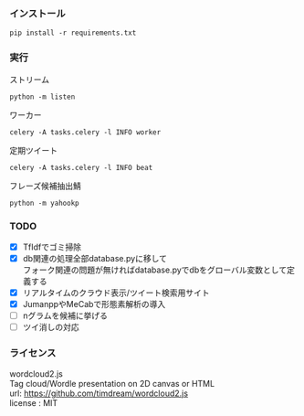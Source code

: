### インストール
```
pip install -r requirements.txt
```

### 実行
ストリーム
```
python -m listen
```
ワーカー
```
celery -A tasks.celery -l INFO worker
```
定期ツイート
```
celery -A tasks.celery -l INFO beat
```
フレーズ候補抽出鯖
```
python -m yahookp
```

### TODO

- [x] TfIdfでゴミ掃除
- [x] db関連の処理全部database.pyに移して  
フォーク関連の問題が無ければdatabase.pyでdbをグローバル変数として定義する
- [x] リアルタイムのクラウド表示/ツイート検索用サイト
- [x] JumanppやMeCabで形態素解析の導入
- [ ] nグラムを候補に挙げる
- [ ] ツイ消しの対応

### ライセンス

wordcloud2.js  
Tag cloud/Wordle presentation on 2D canvas or HTML  
url: https://github.com/timdream/wordcloud2.js  
license : MIT
